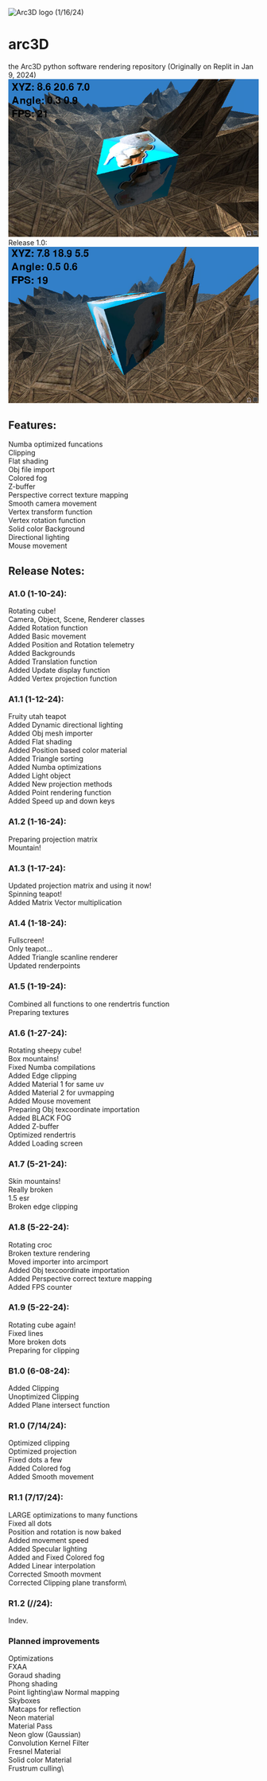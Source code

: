 ![Arc3D logo (1/16/24)](https://github.com/user-attachments/assets/2036a71c-95fd-43ff-b8f6-196b647d4500)
# arc3D
the Arc3D python software rendering repository (Originally on Replit in Jan 9, 2024)
![Funny demo](/images/Demo1.1.png)\
Release 1.0:\
![Funny demo](/images/Demo.png)
## Features:
Numba optimized funcations\
Clipping\
Flat shading\
Obj file import\
Colored fog\
Z-buffer\
Perspective correct texture mapping\
Smooth camera movement \
Vertex transform function\
Vertex rotation function\
Solid color Background\
Directional lighting\
Mouse movement

## Release Notes:
### A1.0 (1-10-24):
Rotating cube!\
Camera, Object, Scene, Renderer classes\
Added Rotation function\
Added Basic movement\
Added Position and Rotation telemetry\
Added Backgrounds\
Added Translation function\
Added Update display function\
Added Vertex projection function
### A1.1 (1-12-24):
Fruity utah teapot\
Added Dynamic directional lighting\
Added Obj mesh importer\
Added Flat shading\
Added Position based color material\
Added Triangle sorting\
Added Numba optimizations\
Added Light object\
Added New projection methods\
Added Point rendering function\
Added Speed up and down keys
### A1.2 (1-16-24):
Preparing projection matrix\
Mountain!
### A1.3 (1-17-24):
Updated projection matrix and using it now!\
Spinning teapot!\
Added Matrix Vector multiplication
### A1.4 (1-18-24):
Fullscreen!\
Only teapot...\
Added Triangle scanline renderer\
Updated renderpoints
### A1.5 (1-19-24):
Combined all functions to one rendertris function\
Preparing textures
### A1.6 (1-27-24):
Rotating sheepy cube!\
Box mountains!\
Fixed Numba compilations\
Added Edge clipping\
Added Material 1 for same uv\
Added Material 2 for uvmapping\
Added Mouse movement\
Preparing Obj texcoordinate importation\
Added BLACK FOG\
Added Z-buffer\
Optimized rendertris\
Added Loading screen
### A1.7 (5-21-24):
Skin mountains!\
Really broken\
1.5 esr\
Broken edge clipping
### A1.8 (5-22-24):
Rotating croc\
Broken texture rendering\
Moved importer into arcimport\
Added Obj texcoordinate importation\
Added Perspective correct texture mapping\
Added FPS counter
### A1.9 (5-22-24):
Rotating cube again!\
Fixed lines\
More broken dots\
Preparing for clipping
### B1.0 (6-08-24):
Added Clipping\
Unoptimized Clipping\
Added Plane intersect function
### R1.0 (7/14/24):
Optimized clipping\
Optimized projection\
Fixed dots a few\
Added Colored fog\
Added Smooth movement
### R1.1 (7/17/24):
LARGE optimizations to many functions\
Fixed all dots\
Position and rotation is now baked\
Added movement speed\
Added Specular lighting\
Added and Fixed Colored fog\
Added Linear interpolation\
Corrected Smooth movment\
Corrected Clipping plane transform\
### R1.2 (//24):
Indev.
### Planned improvements
Optimizations\
FXAA\
Goraud shading\
Phong shading\
Point lighting\aw
Normal mapping\
Skyboxes\
Matcaps for reflection\
Neon material\
Material Pass\
Neon glow (Gaussian)\
Convolution Kernel Filter\
Fresnel Material\
Solid color Material\
Frustrum culling\